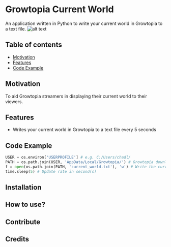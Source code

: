 # Growtopia Current World
An application written in Python to write your current world in Growtopia to a text file.
![alt text](https://github.com/chadlimjinjie/Growtopia-Current-World/blob/main/image.jpg?raw=true)
## Table of contents
- [Motivation](https://github.com/chadlimjinjie/Growtopia-Current-World/blob/main/README.md#motivation)
- [Features](https://github.com/chadlimjinjie/Growtopia-Current-World/blob/main/README.md#features)
- [Code Example]()
## Motivation
To aid Growtopia streamers in displaying their current world to their viewers.

## Features
- Writes your current world in Growtopia to a text file every 5 seconds

## Code Example

```python
USER = os.environ['USERPROFILE'] # e.g. C:/Users/chadl/
PATH = os.path.join(USER, 'AppData/Local/Growtopia/') # Growtopia download location
f = open(os.path.join(PATH, 'current_world.txt'), 'w') # Write the current world to current_world.txt
time.sleep(5) # Update rate in second(s)
```
## Installation

## How to use?

## Contribute

## Credits



